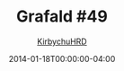 ---
title: "Grafald #49"
type: "image"
date: 2014-01-18T00:00:00-04:00
draft: false
categories:
- blog
- projects
- grafald
image_path: "../img/2014/49.png"
alt_text: ""
is_subpage: true
author: "[KirbychuHRD](https://cohost.org/KirbychuHRD)"
---